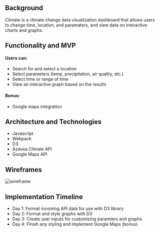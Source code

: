 ## Background
Climate is a climate change data visualization dashboard that allows users to change time, location, and paramaters, and view data on interactive charts and graphs. 

## Functionality and MVP
#### Users can:
* Search for and select a location
* Select parameters (temp, precipitation, air quality, etc.)
* Select time or range of time
* View an interactive graph based on the results
#### Bonus:
* Google maps integration

## Architecture and Technologies
* Javascript
* Webpack
* D3
* Azavea Climate API
* Google Maps API

## Wireframes
![wireframe](https://github.com/troubadour10/terra/blob/master/src/images/wireframe.png)

## Implementation Timeline
* Day 1: Format incoming API data for use with D3 library
* Day 2: Format and style graphs with D3
* Day 3: Create user inputs for customizing paramters and graphs
* Day 4: Finish any styling and implement Google Maps (bonus)
